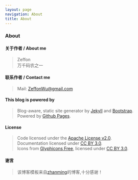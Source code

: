 ```yaml
---
layout: page
navigation: About
title: About
---
```


### About


#### 关于作者 / About me
> Zeffon  
> 万千码农之一

#### 联系作者 / Contact me
> Mail: ZeffonWu@gmail.com

#### This blog is powered by
> Blog-aware, static site generator by [Jekyll][1] and [Bootstrap][2].  
> Powered by [Github Pages][3].

#### License
> Code licensed under the [Apache License v2.0][4].   
> Documentation licensed under [CC BY 3.0][5].  
> Icons from [Glyphicons Free][6], licensed under [CC BY 3.0][5]. 

#### 谢言
> 该博客模板来自[zhanming](https://qizhanming.com)的博客,十分感谢！

[1]: https://github.com/mojombo/jekyll
[2]: http://twitter.github.com/bootstrap/
[3]: http://pages.github.com
[4]: http://www.apache.org/licenses/LICENSE-2.0
[5]: http://creativecommons.org/licenses/by/3.0/
[6]: http://glyphicons.com/

